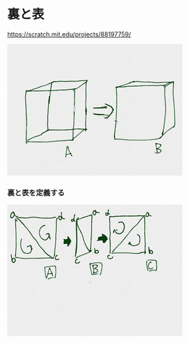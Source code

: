 # 裏と表

https://scratch.mit.edu/projects/88197759/



![](exp001.png)





### 裏と表を定義する

![](exp002.png)